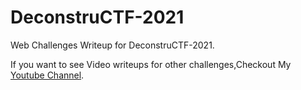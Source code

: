 # DeconstruCTF-2021

Web Challenges Writeup for DeconstruCTF-2021.

If you want to see Video writeups for other challenges,Checkout My [Youtube Channel](https://www.youtube.com/channel/UCd4t8YUz8j3SKqo4JaQ5oPQ).
